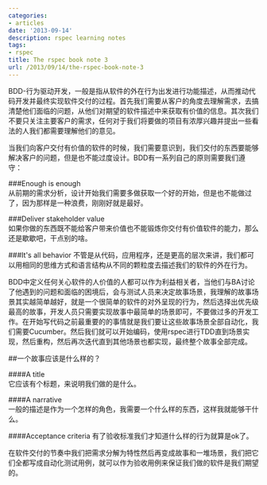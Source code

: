 ```yaml
---
categories:
- articles
date: '2013-09-14'
description: rspec learning notes
tags:
- rspec
title: The rspec book note 3
url: /2013/09/14/the-rspec-book-note-3
---
```


BDD-行为驱动开发，一般是指从软件的外在行为出发进行功能描述，从而推动代码开发并最终实现软件交付的过程。首先我们需要从客户的角度去理解需求，去搞清楚他们面临的问题，从他们对期望的软件描述中来获取有价值的信息。其次我们不要只关注主要客户的需求，任何对于我们将要做的项目有浓厚兴趣并提出一些看法的人我们都需要理解他们的意见。

当我们向客户交付有价值的软件的时候，我们需要意识到，我们交付的东西要能够解决客户的问题，但是也不能过度设计。BDD有一系列自己的原则需要我们遵守：  

###Enough is enough  
从前期的需求分析，设计开始我们需要多做获取一个好的开始，但是也不能做过了，因为那样是一种浪费，刚刚好就是最好。  

###Deliver stakeholder value  
如果你做的东西既不能给客户带来价值也不能锻炼你交付有价值软件的能力，那么还是歇歇吧，干点别的啥。  

###It's all behavior 
不管是从代码，应用程序，还是更高的层次来讲，我们都可以用相同的思维方式和语言结构从不同的颗粒度去描述我们的软件的外在行为。

BDD中定义任何关心软件的人价值的人都可以作为利益相关者，当他们与BA讨论了他遇到的问题和面临的困境后，会与测试人员来决定故事场景，我理解的故事场景其实越简单越好，就是一个很简单的软件的对外呈现的行为，然后选择出优先级最高的故事，开发人员只需要实现故事中最简单的场景即可，不要做过多的开发工作。在开始写代码之前最重要的的事情就是我们要让这些故事场景全部自动化，我们需要Cucumber。然后我们就可以开始编码，使用rspec进行TDD直到场景实现，然后重构，然后再次迭代直到其他场景也都实现，最终整个故事全部完成。

##一个故事应该是什么样的？  

####A title   
它应该有个标题，来说明我们做的是什么。  

####A narrative  
一般的描述是作为一个怎样的角色，我需要一个什么样的东西，这样我就能够干什么。  

####Acceptance criteria
有了验收标准我们才知道什么样的行为就算是ok了。  

在软件交付的节奏中我们把需求分解为特性然后再变成故事和一堆场景，我们把它们全都写成自动化测试用例，就可以作为验收用例来保证我们做的软件是我们期望的。